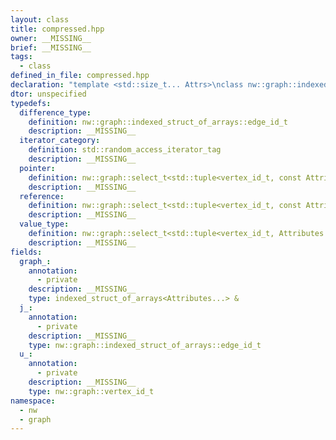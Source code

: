```yaml
---
layout: class
title: compressed.hpp
owner: __MISSING__
brief: __MISSING__
tags:
  - class
defined_in_file: compressed.hpp
declaration: "template <std::size_t... Attrs>\nclass nw::graph::indexed_struct_of_arrays::edge_iterator;"
dtor: unspecified
typedefs:
  difference_type:
    definition: nw::graph::indexed_struct_of_arrays::edge_id_t
    description: __MISSING__
  iterator_category:
    definition: std::random_access_iterator_tag
    description: __MISSING__
  pointer:
    definition: nw::graph::select_t<std::tuple<vertex_id_t, const Attributes *...>, 0, 1, (Attrs + 2)...>
    description: __MISSING__
  reference:
    definition: nw::graph::select_t<std::tuple<vertex_id_t, const Attributes &...>, 0, 1, (Attrs + 2)...>
    description: __MISSING__
  value_type:
    definition: nw::graph::select_t<std::tuple<vertex_id_t, Attributes...>, 0, 1, (Attrs + 2)...>
    description: __MISSING__
fields:
  graph_:
    annotation:
      - private
    description: __MISSING__
    type: indexed_struct_of_arrays<Attributes...> &
  j_:
    annotation:
      - private
    description: __MISSING__
    type: nw::graph::indexed_struct_of_arrays::edge_id_t
  u_:
    annotation:
      - private
    description: __MISSING__
    type: nw::graph::vertex_id_t
namespace:
  - nw
  - graph
---
```


